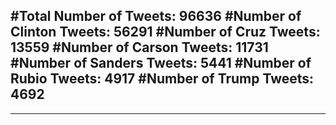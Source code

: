 #Total Number of Tweets: 96636 
#Number of Clinton Tweets: 56291
#Number of Cruz Tweets: 13559
#Number of Carson Tweets: 11731
#Number of Sanders Tweets: 5441
#Number of Rubio Tweets: 4917
#Number of Trump Tweets: 4692
---
---
